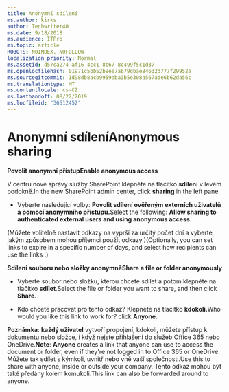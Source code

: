 ```yaml
---
title: Anonymní sdílení
ms.author: kirks
author: Techwriter40
ms.date: 9/18/2018
ms.audience: ITPro
ms.topic: article
ROBOTS: NOINDEX, NOFOLLOW
localization_priority: Normal
ms.assetid: d57ca274-af16-4cc1-8c67-8c499f5c1d37
ms.openlocfilehash: 01971c5bb52b9ee7a679dbae84632d777f29952a
ms.sourcegitcommit: 1d98db8acb9959aba3b5e308a567ade6b62da56c
ms.translationtype: MT
ms.contentlocale: cs-CZ
ms.lasthandoff: 08/22/2019
ms.locfileid: "36512452"
---
```

# <a name="anonymous-sharing"></a><span data-ttu-id="8e855-102">Anonymní sdílení</span><span class="sxs-lookup"><span data-stu-id="8e855-102">Anonymous sharing</span></span>

 <span data-ttu-id="8e855-103">**Povolit anonymní přístup**</span><span class="sxs-lookup"><span data-stu-id="8e855-103">**Enable anonymous access**</span></span>
  
<span data-ttu-id="8e855-104">V centru nové správy služby SharePoint klepněte na tlačítko **sdílení** v levém podokně.</span><span class="sxs-lookup"><span data-stu-id="8e855-104">In the new SharePoint admin center, click **sharing** in the left pane.</span></span> 
  
- <span data-ttu-id="8e855-105">Vyberte následující volby: **Povolit sdílení ověřeným externích uživatelů a pomocí anonymního přístupu.**</span><span class="sxs-lookup"><span data-stu-id="8e855-105">Select the following: **Allow sharing to authenticated external users and using anonymous access.**</span></span>
  
<span data-ttu-id="8e855-106">(Můžete volitelně nastavit odkazy na vyprší za určitý počet dní a vyberte, jakým způsobem mohou příjemci použít odkazy.)</span><span class="sxs-lookup"><span data-stu-id="8e855-106">(Optionally, you can set links to expire in a specific number of days, and select how recipients can use the links .)</span></span>
    
 <span data-ttu-id="8e855-107">**Sdílení souboru nebo složky anonymně**</span><span class="sxs-lookup"><span data-stu-id="8e855-107">**Share a file or folder anonymously**</span></span>
  
- <span data-ttu-id="8e855-108">Vyberte soubor nebo složku, kterou chcete sdílet a potom klepněte na tlačítko **sdílet**.</span><span class="sxs-lookup"><span data-stu-id="8e855-108">Select the file or folder you want to share, and then click **Share**.</span></span> 
    
- <span data-ttu-id="8e855-109">Kdo chcete pracovat pro tento odkaz? Klepněte na tlačítko **kdokoli.**</span><span class="sxs-lookup"><span data-stu-id="8e855-109">Who would you like this link to work for? click **Anyone.**</span></span>
  
 <span data-ttu-id="8e855-110">**Poznámka**: **každý uživatel** vytvoří propojení, kdokoli, můžete přístup k dokumentu nebo složce, i když nejste přihlášeni do služeb Office 365 nebo OneDrive.</span><span class="sxs-lookup"><span data-stu-id="8e855-110">**Note**: **Anyone** creates a link that anyone can use to access the document or folder, even if they're not logged in to Office 365 or OneDrive.</span></span> <span data-ttu-id="8e855-111">Můžete tak sdílet s kýmkoli, uvnitř nebo vně vaší společnosti.</span><span class="sxs-lookup"><span data-stu-id="8e855-111">Use this to share with anyone, inside or outside your company.</span></span> <span data-ttu-id="8e855-112">Tento odkaz mohou být také předány kolem komukoli.</span><span class="sxs-lookup"><span data-stu-id="8e855-112">This link can also be forwarded around to anyone.</span></span> 
    

